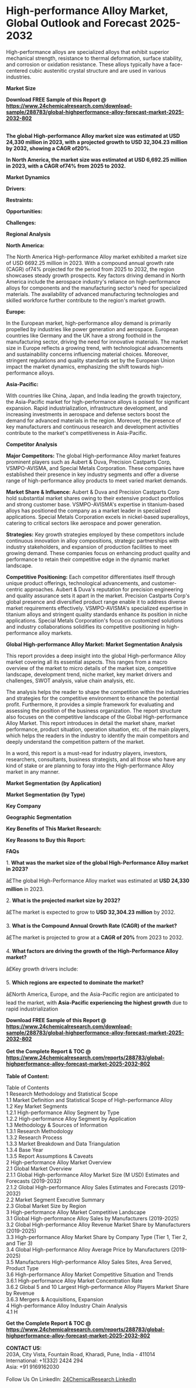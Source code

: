 <h1>High-performance Alloy Market, Global Outlook and Forecast 2025-2032</h1><p>High-performance alloys are specialized alloys that exhibit superior mechanical strength, resistance to thermal deformation, surface stability, and corrosion or oxidation resistance. These alloys typically have a face-centered cubic austenitic crystal structure and are used in various industries.</p><p>
<strong>Market Size</strong></p><p>
</p><div><b>Download FREE Sample of this Report @ 
            <a href="https://www.24chemicalresearch.com/download-sample/288783/global-highperformance-alloy-forecast-market-2025-2032-802">
            https://www.24chemicalresearch.com/download-sample/288783/global-highperformance-alloy-forecast-market-2025-2032-802</a></b></div><br><p><strong>The global High-performance Alloy market size was estimated at USD 24,330 million in 2023, with a projected growth to USD 32,304.23 million by 2032, showing a CAGR of20%.</strong></p><p>
</p><p><strong>In North America, the market size was estimated at USD 6,692.25 million in 2023, with a CAGR of74% from 2025 to 2032.</strong></p><p>
<strong>Market Dynamics</strong></p><p>
<strong>Drivers</strong>:</p><p>
</p><p>
<strong>Restraints:</strong></p><p>
</p><p>
<strong>Opportunities:</strong></p><p>
</p><p>
<strong>Challenges:</strong></p><p>
</p><p>
<strong>Regional Analysis</strong></p><p>
</p><p><strong>North America:</strong></p><p>
</p><p>The North America High-performance Alloy market exhibited a market size of USD 6692.25 million in 2023. With a compound annual growth rate (CAGR) of74% projected for the period from 2025 to 2032, the region showcases steady growth prospects. Key factors driving demand in North America include the aerospace industry's reliance on high-performance alloys for components and the manufacturing sector's need for specialized materials. The availability of advanced manufacturing technologies and skilled workforce further contribute to the region's market growth.</p><p>
</p><p><strong>Europe:</strong></p><p>
</p><p>In the European market, high-performance alloy demand is primarily propelled by industries like power generation and aerospace. European countries like Germany and the UK have a strong foothold in the manufacturing sector, driving the need for innovative materials. The market size in Europe reflects a growing trend, with technological advancements and sustainability concerns influencing material choices. Moreover, stringent regulations and quality standards set by the European Union impact the market dynamics, emphasizing the shift towards high-performance alloys.</p><p>
</p><p><strong>Asia-Pacific:</strong></p><p>
</p><p>With countries like China, Japan, and India leading the growth trajectory, the Asia-Pacific market for high-performance alloys is poised for significant expansion. Rapid industrialization, infrastructure development, and increasing investments in aerospace and defense sectors boost the demand for advanced materials in the region. Moreover, the presence of key manufacturers and continuous research and development activities contribute to the market's competitiveness in Asia-Pacific.</p><p>
<strong>Competitor Analysis</strong></p><p>
</p><p><strong>Major Competitors:</strong> The global High-performance Alloy market features prominent players such as Aubert &amp; Duva, Precision Castparts Corp, VSMPO-AVISMA, and Special Metals Corporation. These companies have established their presence in key industry segments and offer a diverse range of high-performance alloy products to meet varied market demands.</p><p>
</p><p><strong>Market Share &amp; Influence:</strong> Aubert &amp; Duva and Precision Castparts Corp hold substantial market shares owing to their extensive product portfolios and strong customer base. VSMPO-AVISMA's expertise in titanium-based alloys has positioned the company as a market leader in specialized applications. Special Metals Corporation excels in nickel-based superalloys, catering to critical sectors like aerospace and power generation.</p><p>
</p><p><strong>Strategies:</strong> Key growth strategies employed by these competitors include continuous innovation in alloy compositions, strategic partnerships with industry stakeholders, and expansion of production facilities to meet growing demand. These companies focus on enhancing product quality and performance to retain their competitive edge in the dynamic market landscape.</p><p>
</p><p><strong>Competitive Positioning:</strong> Each competitor differentiates itself through unique product offerings, technological advancements, and customer-centric approaches. Aubert &amp; Duva's reputation for precision engineering and quality assurance sets it apart in the market. Precision Castparts Corp's global presence and diversified product range enable it to address diverse market requirements effectively. VSMPO-AVISMA's specialized expertise in titanium alloys and stringent quality standards enhance its position in niche applications. Special Metals Corporation's focus on customized solutions and industry collaborations solidifies its competitive positioning in high-performance alloy markets.</p><p>
<strong>Global High-performance Alloy Market: Market Segmentation Analysis</strong></p><p>
</p><p>This report provides a deep insight into the global High-performance Alloy market covering all its essential aspects. This ranges from a macro overview of the market to micro details of the market size, competitive landscape, development trend, niche market, key market drivers and challenges, SWOT analysis, value chain analysis, etc.</p><p>
</p><p>The analysis helps the reader to shape the competition within the industries and strategies for the competitive environment to enhance the potential profit. Furthermore, it provides a simple framework for evaluating and assessing the position of the business organization. The report structure also focuses on the competitive landscape of the Global High-performance Alloy Market. This report introduces in detail the market share, market performance, product situation, operation situation, etc. of the main players, which helps the readers in the industry to identify the main competitors and deeply understand the competition pattern of the market.</p><p>
</p><p>In a word, this report is a must-read for industry players, investors, researchers, consultants, business strategists, and all those who have any kind of stake or are planning to foray into the High-performance Alloy market in any manner.</p><p>
<strong>Market Segmentation (by Application)</strong></p><p>
</p><p>
<strong>Market Segmentation (by Type)</strong></p><p>
</p><p>
<strong>Key Company</strong></p><p>
</p><p>
<strong>Geographic Segmentation</strong></p><p>
</p><p>
<strong>Key Benefits of This Market Research:</strong></p><p>
</p><p>
<strong>Key Reasons to Buy this Report:</strong></p><p>
</p><p>





<strong>FAQs</strong></p><p>
1. <strong>What was the market size of the global High-Performance Alloy market in 2023?</strong></p><p>
</p><p>â£The global High-Performance Alloy market was estimated at <strong>USD 24,330 million</strong> in 2023.</p><p>
2. <strong>What is the projected market size by 2032?</strong></p><p>
</p><p>â£The market is expected to grow to <strong>USD 32,304.23 million</strong> by 2032.</p><p>
3. <strong>What is the Compound Annual Growth Rate (CAGR) of the market?</strong></p><p>
</p><p>â£The market is projected to grow at a <strong>CAGR of 20%</strong> from 2023 to 2032.</p><p>
4. <strong>What factors are driving the growth of the High-Performance Alloy market?</strong></p><p>
</p><p>â£Key growth drivers include:</p><p>
</p><p>
5. <strong>Which regions are expected to dominate the market?</strong></p><p>
</p><p>â£North America, Europe, and the Asia-Pacific region are anticipated to lead the market, with <strong>Asia-Pacific experiencing the highest growth</strong> due to rapid industrialization</p><p>






</p><div><b>Download FREE Sample of this Report @ 
            <a href="https://www.24chemicalresearch.com/download-sample/288783/global-highperformance-alloy-forecast-market-2025-2032-802">
            https://www.24chemicalresearch.com/download-sample/288783/global-highperformance-alloy-forecast-market-2025-2032-802</a></b></div><br><div><b>Get the Complete Report & TOC @ 
            <a href="https://www.24chemicalresearch.com/reports/288783/global-highperformance-alloy-forecast-market-2025-2032-802">
            https://www.24chemicalresearch.com/reports/288783/global-highperformance-alloy-forecast-market-2025-2032-802</a></b></div><br>
            <b>Table of Content:</b><p>Table of Contents<br />
1 Research Methodology and Statistical Scope<br />
1.1 Market Definition and Statistical Scope of High-performance Alloy<br />
1.2 Key Market Segments<br />
1.2.1 High-performance Alloy Segment by Type<br />
1.2.2 High-performance Alloy Segment by Application<br />
1.3 Methodology & Sources of Information<br />
1.3.1 Research Methodology<br />
1.3.2 Research Process<br />
1.3.3 Market Breakdown and Data Triangulation<br />
1.3.4 Base Year<br />
1.3.5 Report Assumptions & Caveats<br />
2 High-performance Alloy Market Overview<br />
2.1 Global Market Overview<br />
2.1.1 Global High-performance Alloy Market Size (M USD) Estimates and Forecasts (2019-2032)<br />
2.1.2 Global High-performance Alloy Sales Estimates and Forecasts (2019-2032)<br />
2.2 Market Segment Executive Summary<br />
2.3 Global Market Size by Region<br />
3 High-performance Alloy Market Competitive Landscape<br />
3.1 Global High-performance Alloy Sales by Manufacturers (2019-2025)<br />
3.2 Global High-performance Alloy Revenue Market Share by Manufacturers (2019-2025)<br />
3.3 High-performance Alloy Market Share by Company Type (Tier 1, Tier 2, and Tier 3)<br />
3.4 Global High-performance Alloy Average Price by Manufacturers (2019-2025)<br />
3.5 Manufacturers High-performance Alloy Sales Sites, Area Served, Product Type<br />
3.6 High-performance Alloy Market Competitive Situation and Trends<br />
3.6.1 High-performance Alloy Market Concentration Rate<br />
3.6.2 Global 5 and 10 Largest High-performance Alloy Players Market Share by Revenue<br />
3.6.3 Mergers & Acquisitions, Expansion<br />
4 High-performance Alloy Industry Chain Analysis<br />
4.1 H</p><div><b>Get the Complete Report & TOC @ 
            <a href="https://www.24chemicalresearch.com/reports/288783/global-highperformance-alloy-forecast-market-2025-2032-802">
            https://www.24chemicalresearch.com/reports/288783/global-highperformance-alloy-forecast-market-2025-2032-802</a></b></div><br><b>CONTACT US:</b><br>
            203A, City Vista, Fountain Road, Kharadi, Pune, India - 411014<br>
            International: +1(332) 2424 294<br>
            Asia: +91 9169162030 <br><br>
            Follow Us On LinkedIn: <a href="https://www.linkedin.com/company/24chemicalresearch/">24ChemicalResearch LinkedIn</a>